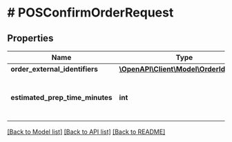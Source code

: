 # # POSConfirmOrderRequest

## Properties

Name | Type | Description | Notes
------------ | ------------- | ------------- | -------------
**order_external_identifiers** | [**\OpenAPI\Client\Model\OrderIdentifier**](OrderIdentifier.md) |  |
**estimated_prep_time_minutes** | **int** | Estimated order preparation time in minutes. | [optional]

[[Back to Model list]](../../README.md#models) [[Back to API list]](../../README.md#endpoints) [[Back to README]](../../README.md)
